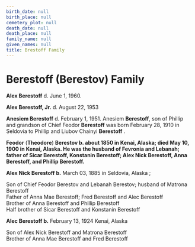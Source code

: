 ```yaml
---
birth_date: null
birth_place: null
cemetery_plot: null
death_date: null
death_place: null
family_name: null
given_names: null
title: Brestoff Family
---
```


# Berestoff (Berestov) Family

**Alex Berestoff** d. June 1, 1960.

**Alex Berestoff, Jr.** d. August 22, 1953

**Anesiem Berestoff** d. February 1, 1951. Anesiem
**Berestoff**, son of Phillip and grandson of Chief Feodor
**Berestoff** was born February 28, 1910 in Seldovia to
Phillip and Liubov Chainyi **Berestoff** .

**Feodor** (**Theodore**)
**Berestov b. about 1850 in Kenai, Alaska; died May 10,
1900 in Kenai, Alaska. He was the husband of Fevronia and Lebanah;
father of Sicar Berestoff, Konstanin
Berestoff; Alex Nick Berestoff, Anna
Berestoff, and Phillip Berestoff.**

**Alex Nick Berestoff b.** March 03, 1885 in Seldovia,
Alaska ;

Son of Chief Feodor Berestov and Lebanah Berestov; husband of Matrona
Berestoff\
Father of Anna Mae Berestoff; Fred Berestoff and Alec Berestoff\
Brother of Anna Berestoff and Phillip Berestoff\
Half brother of Sicar Berestoff and Konstanin Berestoff

**Alec Berestoff b.** February 13, 1924 Kenai, Alaska

Son of Alex Nick Berestoff and Matrona Berestoff\
Brother of Anna Mae Berestoff and Fred Berestoff
